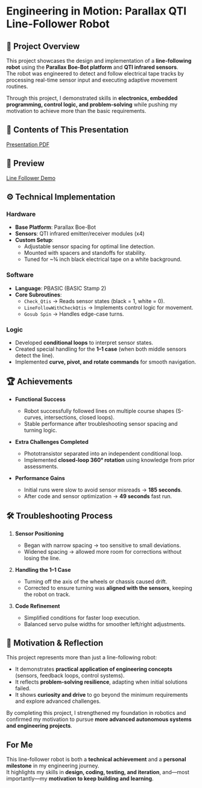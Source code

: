 # Engineering in Motion: Parallax QTI Line-Follower Robot

## 📌 Project Overview
This project showcases the design and implementation of a **line-following robot** using the **Parallax Boe-Bot platform** and **QTI infrared sensors**.  
The robot was engineered to detect and follow electrical tape tracks by processing real-time sensor input and executing adaptive movement routines.

Through this project, I demonstrated skills in **electronics, embedded programming, control logic, and problem-solving** while pushing my motivation to achieve more than the basic requirements.

## 📂 Contents of This Presentation
[Presentation PDF](Final%20Presentation.pdf)

## 🤖 Preview
[Line Follower Demo](./assets/0830.gif)

## ⚙️ Technical Implementation

### Hardware
- **Base Platform**: Parallax Boe-Bot  
- **Sensors**: QTI infrared emitter/receiver modules (x4)  
- **Custom Setup**:  
  - Adjustable sensor spacing for optimal line detection.  
  - Mounted with spacers and standoffs for stability.  
  - Tuned for ~¾ inch black electrical tape on a white background.

### Software
- **Language**: PBASIC (BASIC Stamp 2)  
- **Core Subroutines**:  
  - `Check_Qtis` → Reads sensor states (black = 1, white = 0).  
  - `LineFollowWithCheckQtis` → Implements control logic for movement.  
  - `Gosub Spin` → Handles edge-case turns.  

### Logic
- Developed **conditional loops** to interpret sensor states.  
- Created special handling for the **1–1 case** (when both middle sensors detect the line).  
- Implemented **curve, pivot, and rotate commands** for smooth navigation.  


## 🏆 Achievements

- **Functional Success**
  - Robot successfully followed lines on multiple course shapes (S-curves, intersections, closed loops).  
  - Stable performance after troubleshooting sensor spacing and turning logic.
 
- **Extra Challenges Completed**
  - Phototransistor separated into an independent conditional loop.  
  - Implemented **closed-loop 360° rotation** using knowledge from prior assessments.  

- **Performance Gains**
  - Initial runs were slow to avoid sensor misreads → **185 seconds**.  
  - After code and sensor optimization → **49 seconds** fast run.  


## 🛠 Troubleshooting Process

1. **Sensor Positioning**
   - Began with narrow spacing → too sensitive to small deviations.  
   - Widened spacing → allowed more room for corrections without losing the line.  

2. **Handling the 1–1 Case**
   - Turning off the axis of the wheels or chassis caused drift.  
   - Corrected to ensure turning was **aligned with the sensors**, keeping the robot on track.  

3. **Code Refinement**
   - Simplified conditions for faster loop execution.  
   - Balanced servo pulse widths for smoother left/right adjustments.  


## 🚀 Motivation & Reflection

This project represents more than just a line-following robot:
- It demonstrates **practical application of engineering concepts** (sensors, feedback loops, control systems).  
- It reflects **problem-solving resilience**, adapting when initial solutions failed.  
- It shows **curiosity and drive** to go beyond the minimum requirements and explore advanced challenges.  

By completing this project, I strengthened my foundation in robotics and confirmed my motivation to pursue **more advanced autonomous systems and engineering projects**.

##  For Me
This line-follower robot is both a **technical achievement** and a **personal milestone** in my engineering journey.  
It highlights my skills in **design, coding, testing, and iteration**, and—most importantly—my **motivation to keep building and learning**.
